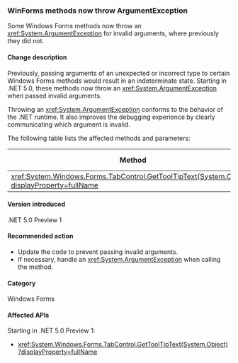 ### WinForms methods now throw ArgumentException

Some Windows Forms methods now throw an <xref:System.ArgumentException> for invalid arguments, where previously they did not.

#### Change description

Previously, passing arguments of an unexpected or incorrect type to certain Windows Forms methods would result in an indeterminate state. Starting in .NET 5.0, these methods now throw an <xref:System.ArgumentException> when passed invalid arguments.

Throwing an <xref:System.ArgumentException> conforms to the behavior of the .NET runtime. It also improves the debugging experience by clearly communicating which argument is invalid.

The following table lists the affected methods and parameters:

| Method | Parameter name | Condition |
|-|-|-|
| <xref:System.Windows.Forms.TabControl.GetToolTipText(System.Object)?displayProperty=fullName> | `item` | Argument is not of type <xref:System.Windows.Forms.TabPage>. |

#### Version introduced

.NET 5.0 Preview 1

#### Recommended action

- Update the code to prevent passing invalid arguments.
- If necessary, handle an <xref:System.ArgumentException> when calling the method.

#### Category

Windows Forms

#### Affected APIs

Starting in .NET 5.0 Preview 1:

- <xref:System.Windows.Forms.TabControl.GetToolTipText(System.Object)?displayProperty=fullName>

<!-- 

### Affected APIs

- `M:System.Windows.Forms.TabControl.GetToolTipText(System.Object)`

-->
